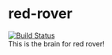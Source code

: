 # red-rover
[![Build Status](https://travis-ci.org/sonyccd/red-rover.svg?branch=master)](https://travis-ci.org/sonyccd/red-rover)  
This is the brain for red rover!
